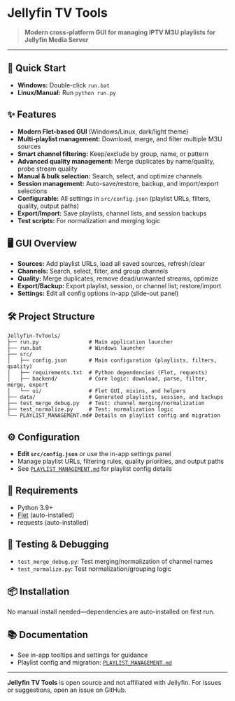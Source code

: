 
# Jellyfin TV Tools

> **Modern cross-platform GUI for managing IPTV M3U playlists for Jellyfin Media Server**

---

## 🚀 Quick Start

- **Windows:** Double-click `run.bat`
- **Linux/Manual:** Run `python run.py`

## ✨ Features

- **Modern Flet-based GUI** (Windows/Linux, dark/light theme)
- **Multi-playlist management:** Download, merge, and filter multiple M3U sources
- **Smart channel filtering:** Keep/exclude by group, name, or pattern
- **Advanced quality management:** Merge duplicates by name/quality, probe stream quality
- **Manual & bulk selection:** Search, select, and optimize channels
- **Session management:** Auto-save/restore, backup, and import/export selections
- **Configurable:** All settings in `src/config.json` (playlist URLs, filters, quality, output paths)
- **Export/Import:** Save playlists, channel lists, and session backups
- **Test scripts:** For normalization and merging logic

## 🖥️ GUI Overview

- **Sources:** Add playlist URLs, load all saved sources, refresh/clear
- **Channels:** Search, select, filter, and group channels
- **Quality:** Merge duplicates, remove dead/unwanted streams, optimize
- **Export/Backup:** Export playlist, session, or channel list; restore/import
- **Settings:** Edit all config options in-app (slide-out panel)

## 🛠️ Project Structure

```
Jellyfin-TvTools/
├── run.py                # Main application launcher
├── run.bat               # Windows launcher
├── src/
│   ├── config.json       # Main configuration (playlists, filters, quality)
│   ├── requirements.txt  # Python dependencies (Flet, requests)
│   ├── backend/          # Core logic: download, parse, filter, merge, export
│   └── ui/               # Flet GUI, mixins, and helpers
├── data/                 # Generated playlists, session, and backups
├── test_merge_debug.py   # Test: channel merging/normalization
├── test_normalize.py     # Test: normalization logic
└── PLAYLIST_MANAGEMENT.md# Details on playlist config and migration
```

## ⚙️ Configuration

- **Edit `src/config.json`** or use the in-app settings panel
- Manage playlist URLs, filtering rules, quality priorities, and output paths
- See [`PLAYLIST_MANAGEMENT.md`](PLAYLIST_MANAGEMENT.md) for playlist config details

## 🧩 Requirements

- Python 3.9+
- [Flet](https://flet.dev/) (auto-installed)
- requests (auto-installed)

## 🧪 Testing & Debugging

- `test_merge_debug.py`: Test merging/normalization of channel names
- `test_normalize.py`: Test normalization/grouping logic

## 📦 Installation

No manual install needed—dependencies are auto-installed on first run.

## 📚 Documentation

- See in-app tooltips and settings for guidance
- Playlist config and migration: [`PLAYLIST_MANAGEMENT.md`](PLAYLIST_MANAGEMENT.md)

---
**Jellyfin TV Tools** is open source and not affiliated with Jellyfin. For issues or suggestions, open an issue on GitHub.
